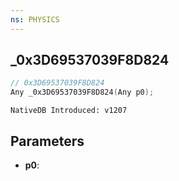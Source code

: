 ```yaml
---
ns: PHYSICS
---
```

## _0x3D69537039F8D824

```c
// 0x3D69537039F8D824
Any _0x3D69537039F8D824(Any p0);
```

```
NativeDB Introduced: v1207
```

## Parameters
* **p0**:
